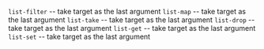 `list-filter` -- take target as the last argument
`list-map` -- take target as the last argument
`list-take` -- take target as the last argument
`list-drop` -- take target as the last argument
`list-get` -- take target as the last argument
`list-set` -- take target as the last argument
